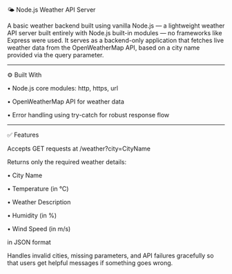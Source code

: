 🌤 Node.js Weather API Server 

A basic weather backend built using vanilla Node.js — a lightweight weather API server built entirely with Node.js built-in modules — no frameworks like Express were used. It serves as a backend-only application that fetches live weather data from the OpenWeatherMap API, based on a city name provided via the query parameter.


---

⚙ Built With

•	Node.js core modules: http, https, url

•	OpenWeatherMap API for weather data

•	Error handling using try-catch for robust response flow


---

✅ Features

Accepts GET requests at /weather?city=CityName

Returns only the required weather details:

• City Name

• Temperature (in °C)

• Weather Description

• Humidity (in %)

• Wind Speed (in m/s)

in JSON format 

Handles invalid cities, missing parameters, and API failures gracefully so that users get helpful messages if something goes wrong.
